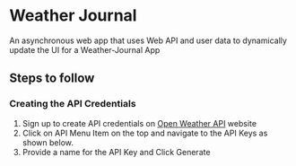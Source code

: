 # Weather Journal
An asynchronous web app that uses Web API and user data to dynamically update the UI for a Weather-Journal App

## Steps to follow

### Creating the API Credentials
1. Sign up to create API credentials on [Open Weather API](https://openweathermap.org/api) website
2. Click on API Menu Item on the top and navigate to the API Keys as shown below.
3. Provide a name for the API Key and Click Generate
